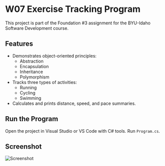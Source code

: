 # W07 Exercise Tracking Program

This project is part of the Foundation #3 assignment for the BYU-Idaho Software Development course.

## Features

- Demonstrates object-oriented principles:
  - Abstraction
  - Encapsulation
  - Inheritance
  - Polymorphism
- Tracks three types of activities:
  - Running
  - Cycling
  - Swimming
- Calculates and prints distance, speed, and pace summaries.

## Run the Program

Open the project in Visual Studio or VS Code with C# tools. Run `Program.cs`.

## Screenshot

![Screenshot](screenshot.png)
